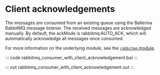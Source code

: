 # Client acknowledgements

The messages are consumed from an existing queue using the Ballerina RabbitMQ message listener.
The received messages are acknowledged manually.
By default, the ackMode is rabbitmq:AUTO_ACK, which will automatically acknowledge
all messages once consumed.

For more information on the underlying module, 
see the [`rabbitmq` module](https://lib.ballerina.io/ballerinax/rabbitmq/latest).

::: code rabbitmq_consumer_with_client_acknowledgement.bal :::

::: out rabbitmq_consumer_with_client_acknowledgement.out :::
